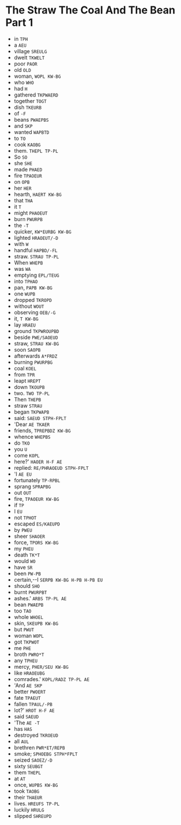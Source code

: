 # The Straw The Coal And The Bean Part 1

* in `TPH`
* a `AEU`
* village `SREULG`
* dwelt `TKWELT`
* poor `PAOR`
* old `OLD`
* woman, `WOPL KW-BG`
* who `WHO`
* had `H`
* gathered `TKPWAERD`
* together `TOGT`
* dish `TKEURB`
* of `-F`
* beans `PWAEPBS`
* and `SKP`
* wanted `WAPBTD`
* to `TO`
* cook `KAOBG`
* them. `THEPL TP-PL`
* So `SO`
* she `SHE`
* made `PHAED`
* fire `TPAOEUR`
* on `OPB`
* her `HER`
* hearth, `HAERT KW-BG`
* that `THA`
* it `T`
* might `PHAOEUT`
* burn `PWURPB`
* the `-T`
* quicker, `KW*EURBG KW-BG`
* lighted `HRAOEUT/-D`
* with `W`
* handful `HAPBD/-FL`
* straw. `STRAU TP-PL`
* When `WHEPB`
* was `WA`
* emptying `EPL/TEUG`
* into `TPHAO`
* pan, `PAPB KW-BG`
* one `WUPB`
* dropped `TKROPD`
* without `WOUT`
* observing `OEB/-G`
* it, `T KW-BG`
* lay `HRAEU`
* ground `TKPWROUPBD`
* beside `PWE/SAOEUD`
* straw, `STRAU KW-BG`
* soon `SAOPB`
* afterwards `A*FRDZ`
* burning `PWURPBG`
* coal `KOEL`
* from `TPR`
* leapt `HREPT`
* down `TKOUPB`
* two. `TWO TP-PL`
* Then `THEPB`
* straw `STRAU`
* began `TKPWAPB`
* said: `SAEUD STPH-FPLT`
* 'Dear `AE TKAER`
* friends, `TPREPBDZ KW-BG`
* whence `WHEPBS`
* do `TKO`
* you `U`
* come `KOPL`
* here?' `HAOER H-F AE`
* replied: `RE/PHRAOEUD STPH-FPLT`
* 'I `AE EU`
* fortunately `TP-RPBL`
* sprang `SPRAPBG`
* out `OUT`
* fire, `TPAOEUR KW-BG`
* if `TP`
* I `EU`
* not `TPHOT`
* escaped `ES/KAEUPD`
* by `PWEU`
* sheer `SHAOER`
* force, `TPORS KW-BG`
* my `PHEU`
* death `TK*T`
* would `WO`
* have `SR`
* been `PW-PB`
* certain,--I `SERPB KW-BG H-PB H-PB EU`
* should `SHO`
* burnt `PWURPBT`
* ashes.' `ARBS TP-PL AE`
* bean `PWAEPB`
* too `TAO`
* whole `WHOEL`
* skin, `SKEUPB KW-BG`
* but `PWUT`
* woman `WOPL`
* got `TKPWOT`
* me `PHE`
* broth `PWRO*T`
* any `TPHEU`
* mercy, `PHER/SEU KW-BG`
* like `HRAOEUBG`
* comrades.' `KOPL/RADZ TP-PL AE`
* 'And `AE SKP`
* better `PWOERT`
* fate `TPAEUT`
* fallen `TPAUL/-PB`
* lot?' `HROT H-F AE`
* said `SAEUD`
* 'The `AE -T`
* has `HAS`
* destroyed `TKROEUD`
* all `AUL`
* brethren `PWR*ET/REPB`
* smoke; `SPHOEBG STPH*FPLT`
* seized `SAOEZ/-D`
* sixty `SEUBGT`
* them `THEPL`
* at `AT`
* once, `WUPBS KW-BG`
* took `TAOBG`
* their `THAEUR`
* lives. `HREUFS TP-PL`
* luckily `HRULG`
* slipped `SHREUPD`
